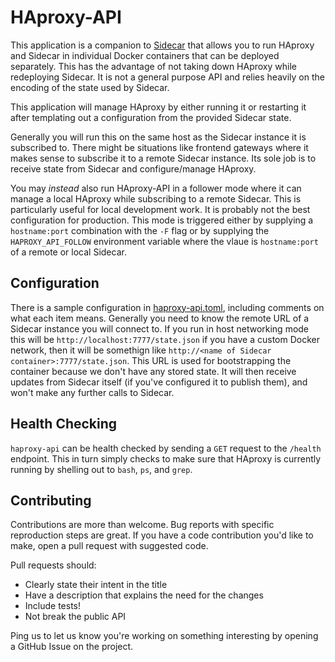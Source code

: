 HAproxy-API
===========

This application is a companion to
[Sidecar](https://github.com/newrelic/sidecar) that allows you to run HAproxy
and Sidecar in individual Docker containers that can be deployed separately. This
has the advantage of not taking down HAproxy while redeploying Sidecar. It is
not a general purpose API and relies heavily on the encoding of the state used
by Sidecar.

This application will manage HAproxy by either running it or restarting it
after templating out a configuration from the provided Sidecar state.

Generally you will run this on the same host as the Sidecar instance it is
subscribed to. There might be situations like frontend gateways where it makes
sense to subscribe it to a remote Sidecar instance. Its sole job is to receive
state from Sidecar and configure/manage HAproxy.

You may *instead* also run HAproxy-API in a follower mode where it can manage a
local HAproxy while subscribing to a remote Sidecar. This is particularly
useful for local development work. It is probably not the best configuration
for production. This mode is triggered either by supplying a `hostname:port`
combination with the `-F` flag or by supplying the `HAPROXY_API_FOLLOW`
environment variable where the vlaue is `hostname:port` of a remote or local
Sidecar.

Configuration
-------------

There is a sample configuration in [haproxy-api.toml](haproxy-api.toml),
including comments on what each item means. Generally you need to know the
remote URL of a Sidecar instance you will connect to. If you run in host
networking mode this will be `http://localhost:7777/state.json` if you have a
custom Docker network, then it will be somethign like `http://<name of Sidecar
container>:7777/state.json`. This URL is used for bootstrapping the container
because we don't have any stored state. It will then receive updates from
Sidecar itself (if you've configured it to publish them), and won't make any
further calls to Sidecar.

Health Checking
---------------

`haproxy-api` can be health checked by sending a `GET` request to the `/health`
endpoint. This in turn simply checks to make sure that HAproxy is currently
running by shelling out to `bash`, `ps`, and `grep`.

Contributing
------------

Contributions are more than welcome. Bug reports with specific reproduction steps are great. If you have a code contribution you'd like to make, open a pull request with suggested code.

Pull requests should:

 * Clearly state their intent in the title
 * Have a description that explains the need for the changes
 * Include tests!
 * Not break the public API

Ping us to let us know you're working on something interesting by opening a GitHub Issue on the project.
